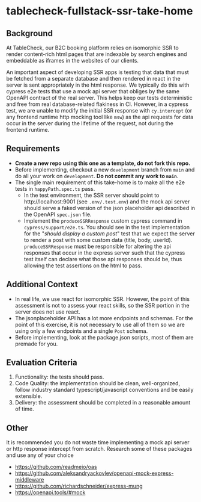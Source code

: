 # tablecheck-fullstack-ssr-take-home

## Background

At TableCheck, our B2C booking platform relies on isomorphic SSR to render content-rich html pages that are indexable by search engines and embeddable as iframes in the websites of our clients.

An important aspect of developing SSR apps is testing that data that must be fetched from a separate database and then rendered in react in the server is sent appropriately in the html response. We typically do this with cypress e2e tests that use a mock api server that obliges by the same OpenAPI contract of the real server. This helps keep our tests deterministic and free from real database-related flakiness in CI. However, in a cypress test, we are unable to modify the initial SSR response with `cy.intercept` (or any frontend runtime http mocking tool like `msw`) as the api requests for data occur in the server during the lifetime of the request, not during the frontend runtime.

## Requirements

- **Create a new repo using this one as a template, do not fork this repo.**
- Before implementing, checkout a new `development` branch from `main` and do all your work on `development`. **Do not commit any work to `main`**.
- The single main requirement of this take-home is to make all the e2e tests in `happyPath.spec.ts` pass.
  - In the test environment, the SSR server should point to http://localhost:9001 (see `.env/.test.env`) and the mock api server should serve a faked version of the json placeholder api described in the OpenAPI `spec.json` file.
  - Implement the `produceSSRResponse` custom cypress command in `cypress/support/e2e.ts`. You should see in the test implementation for the "_should display a custom post_" test that we expect the server to render a post with some custom data (title, body, userId). `produceSSRResponse` must be responsible for altering the api responses that occur in the express server such that the cypress test itself can declare what those api responses should be, thus allowing the test assertions on the html to pass.

## Additional Context

- In real life, we use react for isomorphic SSR. However, the point of this assessment is not to assess your react skills, so the SSR portion in the server does not use react.
- The jsonplaceholder API has a lot more endpoints and schemas. For the point of this exercise, it is not necessary to use all of them so we are using only a few endpoints and a single `Post` schema.
- Before implementing, look at the package.json scripts, most of them are premade for you.

## Evaluation Criteria

1. Functionality: the tests should pass.
2. Code Quality: the implementation should be clean, well-organized, follow industry standard typescript/javascript conventions and be easily extensible.
3. Delivery: the assessment should be completed in a reasonable amount of time.

## Other

It is recommended you do not waste time implementing a mock api server or http response intercept from scratch. Research some of these packages and use any of your choice

- https://github.com/readmeio/oas
- https://github.com/aleksandryackovlev/openapi-mock-express-middleware
- https://github.com/richardschneider/express-mung
- https://openapi.tools/#mock
